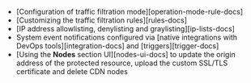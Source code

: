 * [Configuration of traffic filtration mode][operation-mode-rule-docs]
* [Customizing the traffic filtration rules][rules-docs]
* [IP address allowlisting, denylisting and graylisting][ip-lists-docs]
* System event notifications configured via [native integrations with DevOps tools][integration-docs] and [triggers][trigger-docs]
* [Using the **Nodes** section UI][nodes-ui-docs] to update the origin address of the protected resource, upload the custom SSL/TLS certificate and delete CDN nodes

